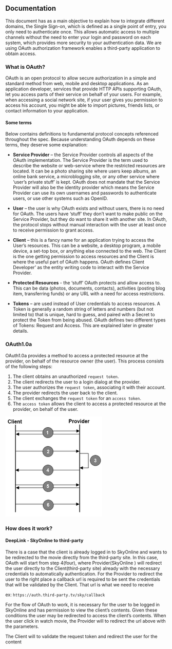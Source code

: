 ## Documentation ##

This document has as a main objective to explain how to integrate different domains, the Single Sign-on, which is defined as a single point of entry, you only need to authenticate once. This allows automatic access to multiple channels without the need to enter your login and password on each system, which provides more security to your authentication data.
We are using OAuth authorization framework enables a third-party application to obtain access.


### What is OAuth? ###

OAuth is an open protocol to allow secure authorization in a simple and standard method from web, mobile and desktop applications. As an application developer, services that provide HTTP APIs supporting OAuth, let you access parts of their service on behalf of your users. For example, when accessing a social network site, if your user gives you permission to access his account, you might be able to import pictures, friends lists, or contact information to your application. 

#### Some terms ####

Below contains definitions to fundamental protocol concepts referenced throughout the spec. Because understanding OAuth depends on these terms, they deserve some explanation:


* **Service Provider** – the Service Provider controls all aspects of the OAuth implementation. The Service Provider is the term used to describe the website or web-service where the restricted resources are located. It can be a photo sharing site where users keep albums, an online bank service, a microblogging site, or any other service where ‘user’s private stuff’ is kept. OAuth does not mandate that the Service Provider will also be the identity provider which means the Service Provider can use its own usernames and passwords to authenticate users, or use other systems such as OpenID.

* **User** – the user is why OAuth exists and without users, there is no need for OAuth. The users have ‘stuff’ they don’t want to make public on the Service Provider, but they do want to share it with another site. In OAuth, the protocol stops without manual interaction with the user at least once to receive permission to grant access.

* **Client** – this is a fancy name for an application trying to access the User’s resources. This can be a website, a desktop program, a mobile device, a set-top box, or anything else connected to the web. The Client is the one getting permission to access resources and the Client is where the useful part of OAuth happens. OAuth defines Client Developer’ as the entity writing code to interact with the Service Provider. 

* **Protected Resources** - the ‘stuff’ OAuth protects and allow access to. This can be data (photos, documents, contacts), activities (posting blog item, transferring funds) or any URL with a need for access restrictions.

* **Tokens** – are used instead of User credentials to access resources. A Token is generally a random string of letters and numbers (but not limited to) that is unique, hard to guess, and paired with a Secret to protect the Token from being abused. OAuth defines two different types of Tokens: Request and Access. This are explained later in greater details.



### OAuth1.0a ###

OAuth1.0a provides a method to access a protected resource at the provider, on behalf of the resource owner (the user). This process consists of the following steps:

1. The client obtains an unauthorized `request token`.
2. The client redirects the user to a login dialog at the provider.
3. The user authorizes the `request token`, associating it with their account.
4. The provider redirects the user back to the client.
5. The client exchanges the `request token` for an `access token`.
6. The `access token` allows the client to access a protected resource at the provider, on behalf of the user.

![alt text](flow.png)

### How does it work? ###
#### DeepLink - SkyOnline to third-party ####

There is a case that the client is already logged in to SkyOnline and wants to be redirected to the movie directly from the third-party site.
In this case, OAuth will start from step 4(four), where Provider(SkyOnline ) will redirect the user directly to the Client(third-party site) already with the necessary credentials to automatically authentication.
For the Provider to redirect the user to the right place a callback url is required to be sent the credentials that will be validated by the Client. That url is what we need to receive

ex: ```https://auth.third-party.tv/sky/callback```

For the flow of OAuth to work, it is necessary for the user to be logged in SkyOnline and has permission to view the client’s contents. Given these conditions the user may be redirected to access the client’s contents.
When the user click in watch movie, the Provider will to redirect the url above with the parameters.

The Client will to validate the request token and redirect the user for the content
